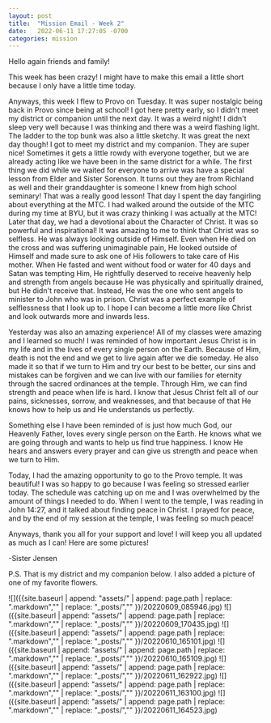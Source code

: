 ```yaml
---
layout: post
title:  "Mission Email - Week 2"
date:   2022-06-11 17:27:05 -0700
categories: mission
---
```

Hello again friends and family!

This week has been crazy! I might have to make this email a little short because I only have a little time today.

Anyways, this week I flew to Provo on Tuesday. It was super nostalgic being back in Provo since being at school! I got here pretty early, so I didn't meet my district or companion until the next day. It was a weird night! I didn't sleep very well because I was thinking and there was a weird flashing light. The ladder to the top bunk was also a little sketchy. It was great the next day though! I got to meet my district and my companion. They are super nice! Sometimes it gets a little rowdy with everyone together, but we are already acting like we have been in the same district for a while. The first thing we did while we waited for everyone to arrive was have a special lesson from Elder and Sister Sorenson. It turns out they are from Richland as well and their granddaughter is someone I knew from high school seminary! That was a really good lesson! That day I spent the day fangirling about everything at the MTC. I had walked around the outside of the MTC during my time at BYU, but it was crazy thinking I was actually at the MTC! Later that day, we had a devotional about the Character of Christ. It was so powerful and inspirational! It was amazing to me to think that Christ was so selfless. He was always looking outside of Himself. Even when He died on the cross and was suffering unimaginable pain, He looked outside of Himself and made sure to ask one of His followers to take care of His mother. When He fasted and went without food or water for 40 days and Satan was tempting Him, He rightfully deserved to receive heavenly help and strength from angels because He was physically and spiritually drained, but He didn't receive that. Instead, He was the one who sent angels to minister to John who was in prison. Christ was a perfect example of selflessness that I look up to. I hope I can become a little more like Christ and look outwards more and inwards less. 

Yesterday was also an amazing experience! All of my classes were amazing and I learned so much! I was reminded of how important Jesus Christ is in my life and in the lives of every single person on the Earth. Because of Him, death is not the end and we get to live again after we die someday. He also made it so that if we turn to Him and try our best to be better, our sins and mistakes can be forgiven and we can live with our families for eternity through the sacred ordinances at the temple. Through Him, we can find strength and peace when life is hard. I know that Jesus Christ felt all of our pains, sicknesses, sorrow, and weaknesses, and that because of that He knows how to help us and He understands us perfectly.

Something else I have been reminded of is just how much God, our Heavenly Father, loves every single person on the Earth. He knows what we are going through and wants to help us find true happiness. I know He hears and answers every prayer and can give us strength and peace when we turn to Him.

Today, I had the amazing opportunity to go to the Provo temple. It was beautiful! I was so happy to go because I was feeling so stressed earlier today. The schedule was catching up on me and I was overwhelmed by the amount of things I needed to do. When I went to the temple, I was reading in John 14:27, and it talked about finding peace in Christ. I prayed for peace, and by the end of my session at the temple, I was feeling so much peace!

Anyways, thank you all for your support and love! I will keep you all updated as much as I can! Here are some pictures!

-Sister Jensen

P.S. That is my district and my companion below. I also added a picture of one of my favorite flowers.  

![]({{site.baseurl | append: "assets/" | append:  page.path | replace: ".markdown","" | replace: "_posts/",""  }}/20220609_085946.jpg)
![]({{site.baseurl | append: "assets/" | append:  page.path | replace: ".markdown","" | replace: "_posts/",""  }}/20220609_170435.jpg)
![]({{site.baseurl | append: "assets/" | append:  page.path | replace: ".markdown","" | replace: "_posts/",""  }}/20220610_165101.jpg)
![]({{site.baseurl | append: "assets/" | append:  page.path | replace: ".markdown","" | replace: "_posts/",""  }}/20220610_165109.jpg)
![]({{site.baseurl | append: "assets/" | append:  page.path | replace: ".markdown","" | replace: "_posts/",""  }}/20220611_162922.jpg)
![]({{site.baseurl | append: "assets/" | append:  page.path | replace: ".markdown","" | replace: "_posts/",""  }}/20220611_163100.jpg)
![]({{site.baseurl | append: "assets/" | append:  page.path | replace: ".markdown","" | replace: "_posts/",""  }}/20220611_164523.jpg)


